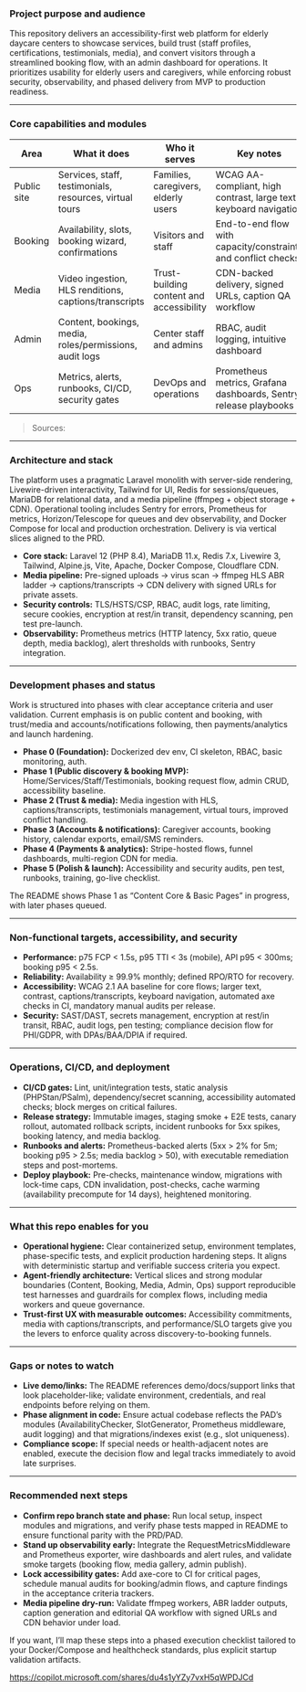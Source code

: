 ### Project purpose and audience

This repository delivers an accessibility-first web platform for elderly daycare centers to showcase services, build trust (staff profiles, certifications, testimonials, media), and convert visitors through a streamlined booking flow, with an admin dashboard for operations. It prioritizes usability for elderly users and caregivers, while enforcing robust security, observability, and phased delivery from MVP to production readiness.

---

### Core capabilities and modules

| Area | What it does | Who it serves | Key notes |
|---|---|---|---|
| Public site | Services, staff, testimonials, resources, virtual tours | Families, caregivers, elderly users | WCAG AA-compliant, high contrast, large text, keyboard navigation |
| Booking | Availability, slots, booking wizard, confirmations | Visitors and staff | End-to-end flow with capacity/constraints and conflict checks |
| Media | Video ingestion, HLS renditions, captions/transcripts | Trust-building content and accessibility | CDN-backed delivery, signed URLs, caption QA workflow |
| Admin | Content, bookings, media, roles/permissions, audit logs | Center staff and admins | RBAC, audit logging, intuitive dashboard |
| Ops | Metrics, alerts, runbooks, CI/CD, security gates | DevOps and operations | Prometheus metrics, Grafana dashboards, Sentry, release playbooks |

> Sources: 

---

### Architecture and stack

The platform uses a pragmatic Laravel monolith with server-side rendering, Livewire-driven interactivity, Tailwind for UI, Redis for sessions/queues, MariaDB for relational data, and a media pipeline (ffmpeg + object storage + CDN). Operational tooling includes Sentry for errors, Prometheus for metrics, Horizon/Telescope for queues and dev observability, and Docker Compose for local and production orchestration. Delivery is via vertical slices aligned to the PRD.

- **Core stack:** Laravel 12 (PHP 8.4), MariaDB 11.x, Redis 7.x, Livewire 3, Tailwind, Alpine.js, Vite, Apache, Docker Compose, Cloudflare CDN.
- **Media pipeline:** Pre-signed uploads → virus scan → ffmpeg HLS ABR ladder → captions/transcripts → CDN delivery with signed URLs for private assets.
- **Security controls:** TLS/HSTS/CSP, RBAC, audit logs, rate limiting, secure cookies, encryption at rest/in transit, dependency scanning, pen test pre-launch.
- **Observability:** Prometheus metrics (HTTP latency, 5xx ratio, queue depth, media backlog), alert thresholds with runbooks, Sentry integration.

---

### Development phases and status

Work is structured into phases with clear acceptance criteria and user validation. Current emphasis is on public content and booking, with trust/media and accounts/notifications following, then payments/analytics and launch hardening.

- **Phase 0 (Foundation):** Dockerized dev env, CI skeleton, RBAC, basic monitoring, auth.
- **Phase 1 (Public discovery & booking MVP):** Home/Services/Staff/Testimonials, booking request flow, admin CRUD, accessibility baseline.
- **Phase 2 (Trust & media):** Media ingestion with HLS, captions/transcripts, testimonials management, virtual tours, improved conflict handling.
- **Phase 3 (Accounts & notifications):** Caregiver accounts, booking history, calendar exports, email/SMS reminders.
- **Phase 4 (Payments & analytics):** Stripe-hosted flows, funnel dashboards, multi-region CDN for media.
- **Phase 5 (Polish & launch):** Accessibility and security audits, pen test, runbooks, training, go-live checklist.

The README shows Phase 1 as “Content Core & Basic Pages” in progress, with later phases queued.

---

### Non-functional targets, accessibility, and security

- **Performance:** p75 FCP < 1.5s, p95 TTI < 3s (mobile), API p95 < 300ms; booking p95 < 2.5s.
- **Reliability:** Availability ≥ 99.9% monthly; defined RPO/RTO for recovery.
- **Accessibility:** WCAG 2.1 AA baseline for core flows; larger text, contrast, captions/transcripts, keyboard navigation, automated axe checks in CI, mandatory manual audits per release.
- **Security:** SAST/DAST, secrets management, encryption at rest/in transit, RBAC, audit logs, pen testing; compliance decision flow for PHI/GDPR, with DPAs/BAA/DPIA if required.

---

### Operations, CI/CD, and deployment

- **CI/CD gates:** Lint, unit/integration tests, static analysis (PHPStan/PSalm), dependency/secret scanning, accessibility automated checks; block merges on critical failures.
- **Release strategy:** Immutable images, staging smoke + E2E tests, canary rollout, automated rollback scripts, incident runbooks for 5xx spikes, booking latency, and media backlog.
- **Runbooks and alerts:** Prometheus-backed alerts (5xx > 2% for 5m; booking p95 > 2.5s; media backlog > 50), with executable remediation steps and post-mortems.
- **Deploy playbook:** Pre-checks, maintenance window, migrations with lock-time caps, CDN invalidation, post-checks, cache warming (availability precompute for 14 days), heightened monitoring.

---

### What this repo enables for you

- **Operational hygiene:** Clear containerized setup, environment templates, phase-specific tests, and explicit production hardening steps. It aligns with deterministic startup and verifiable success criteria you expect.
- **Agent-friendly architecture:** Vertical slices and strong modular boundaries (Content, Booking, Media, Admin, Ops) support reproducible test harnesses and guardrails for complex flows, including media workers and queue governance.
- **Trust-first UX with measurable outcomes:** Accessibility commitments, media with captions/transcripts, and performance/SLO targets give you the levers to enforce quality across discovery-to-booking funnels.

---

### Gaps or notes to watch

- **Live demo/links:** The README references demo/docs/support links that look placeholder-like; validate environment, credentials, and real endpoints before relying on them.
- **Phase alignment in code:** Ensure actual codebase reflects the PAD’s modules (AvailabilityChecker, SlotGenerator, Prometheus middleware, audit logging) and that migrations/indexes exist (e.g., slot uniqueness).
- **Compliance scope:** If special needs or health-adjacent notes are enabled, execute the decision flow and legal tracks immediately to avoid late surprises.

---

### Recommended next steps

- **Confirm repo branch state and phase:** Run local setup, inspect modules and migrations, and verify phase tests mapped in README to ensure functional parity with the PRD/PAD.
- **Stand up observability early:** Integrate the RequestMetricsMiddleware and Prometheus exporter, wire dashboards and alert rules, and validate smoke targets (booking flow, media gallery, admin publish).
- **Lock accessibility gates:** Add axe-core to CI for critical pages, schedule manual audits for booking/admin flows, and capture findings in the acceptance criteria trackers.
- **Media pipeline dry-run:** Validate ffmpeg workers, ABR ladder outputs, caption generation and editorial QA workflow with signed URLs and CDN behavior under load.

If you want, I’ll map these steps into a phased execution checklist tailored to your Docker/Compose and healthcheck standards, plus explicit startup validation artifacts.

https://copilot.microsoft.com/shares/du4s1yYZy7vxH5qWPDJCd
